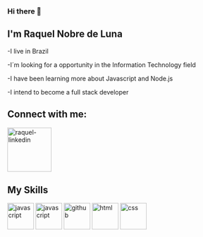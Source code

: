 ### Hi there 👋
## I'm Raquel Nobre de Luna
-I live in Brazil

-I´m looking for a opportunity in the Information Technology field

-I have been learning more about Javascript and Node.js

-I intend to become a full stack developer

## Connect with me:
<a href="https://www.linkedin.com/in/raquel-nobre-de-luna/" target="_blank">
<img align="center" alt="raquel-linkedin" height="100" width"100" src="https://cdn.jsdelivr.net/gh/devicons/devicon/icons/linkedin/linkedin-original-wordmark.svg" style="max-width:100%;">
</a>

## My Skills
<p float="left">
<img src="https://cdn.jsdelivr.net/gh/devicons/devicon/icons/javascript/javascript-original.svg" alt="javascript" width="60" height="60" style="max-width:100%;"/>
</img>
<img src="https://cdn.jsdelivr.net/gh/devicons/devicon/icons/nodejs/nodejs-original-wordmark.svg" alt="javascript" width="60" height="60" style="max-width:100%;"/>
</img>
<img src="https://cdn.jsdelivr.net/gh/devicons/devicon/icons/github/github-original.svg" alt="github" width="60" height="60" style="max-width:100%;"/>
</img>
<img src="https://cdn.jsdelivr.net/gh/devicons/devicon/icons/html5/html5-original.svg" alt="html" width="60" height="60" style="max-width:100%;"/>
</img>
<img src="https://cdn.jsdelivr.net/gh/devicons/devicon/icons/css3/css3-original.svg" alt="css" width="60" height="60" style="max-width:100%;"/>
</p>


